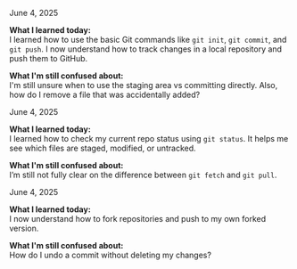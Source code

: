 June 4, 2025

**What I learned today:**  
I learned how to use the basic Git commands like `git init`, `git commit`, and `git push`. I now understand how to track changes in a local repository and push them to GitHub.

**What I'm still confused about:**  
I'm still unsure when to use the staging area vs committing directly. Also, how do I remove a file that was accidentally added?


June 4, 2025

**What I learned today:**  
I learned how to check my current repo status using `git status`. It helps me see which files are staged, modified, or untracked.

**What I'm still confused about:**  
I’m still not fully clear on the difference between `git fetch` and `git pull`.

June 4, 2025

**What I learned today:**  
I now understand how to fork repositories and push to my own forked version.

**What I'm still confused about:**  
How do I undo a commit without deleting my changes?